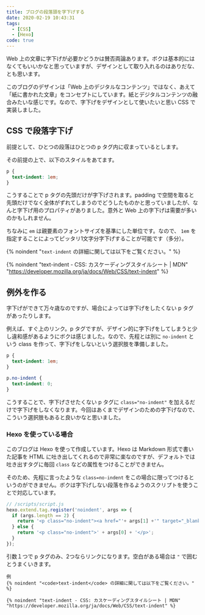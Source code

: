 ```yaml
---
title: ブログの段落頭を字下げする
date: 2020-02-19 10:43:31
tags:
  - [CSS]
  - [Hexo]
code: true
---
```

Web 上の文章に字下げが必要かどうかは賛否両論あります。ボクは基本的にはなくてもいいかなと思っていますが、デザインとして取り入れるのはありだな、とも思います。

このブログのデザインは「Web 上のデジタルなコンテンツ」ではなく、あえて「紙に書かれた文章」をコンセプトにしています。紙とデジタルコンテンツの融合みたいな感じです。なので、字下げをデザインとして使いたいと思い CSS で実装しました。

## CSS で段落字下げ

前提として、ひとつの段落はひとつの p タグ内に収まっているとします。

その前提の上で、以下のスタイルをあてます。

```css
p {
  text-indent: 1em;
}
```

こうすることで p タグの先頭だけが字下げされます。padding で空間を取ると先頭だけでなく全体がずれてしまうのでどうしたものかと思っていましたが、なんと字下げ用のプロパティがありました。意外と Web 上の字下げは需要が多いのかもしれません。

ちなみに `em` は親要素のフォントサイズを基準にした単位です。なので、 `1em` を指定することによってピッタリ1文字分字下げすることが可能です（多分）。

{% noindent "<code>text-indent</code> の詳細に関しては以下をご覧ください。" %}

{% noindent "text-indent - CSS: カスケーディングスタイルシート | MDN" "https://developer.mozilla.org/ja/docs/Web/CSS/text-indent" %}

## 例外を作る

字下げができて万々歳なのですが、場合によっては字下げをしたくない p タグがあったりします。

例えば、すぐ上のリンク。p タグですが、デザイン的に字下げをしてしまうと少し違和感があるようにボクは感じました。なので、先程とは別に `no-indent` という class を作って、字下げをしないという選択肢を準備しました。

```css
p {
  text-indent: 1em;
}

p.no-indent {
  text-indent: 0;
}
```

こうすることで、字下げさせたくない p タグに `class="no-indent"` を加えるだけで字下げをしなくなります。今回はあくまでデザインのための字下げなので、こういう選択肢もあると良いかなと思いました。

### Hexo を使っている場合

このブログは Hexo を使って作成しています。Hexo は Markdown 形式で書いた記事を HTML に吐き出してくれるので非常に楽なのですが、デフォルトでは吐き出すタグに毎回 `class` などの属性をつけることができません。

そのため、先程に言ったような `class=no-indent` をこの場合に限ってつけるというのができません。ボクは字下げしない段落を作るようのスクリプトを使うことで対応しています。

```javascript
// /scripts/script.js
hexo.extend.tag.register('noindent', args => {
  if (args.length == 2) {
    return '<p class="no-indent"><a href="'+ args[1] +'" target="_blank">' + args[0] + '</a></p>'
  } else {
    return '<p class="no-indent">' + args[0] + '</p>';
  }
});
```

引数１つで p タグのみ、2つならリンクになります。空白がある場合は `"` で囲むとうまくいきます。

```plan
例
{% noindent "<code>text-indent</code> の詳細に関しては以下をご覧ください。" %}

{% noindent "text-indent - CSS: カスケーディングスタイルシート | MDN" "https://developer.mozilla.org/ja/docs/Web/CSS/text-indent" %}
```

